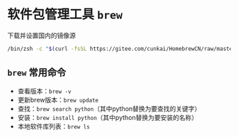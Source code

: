 # 软件包管理工具 `brew`
下载并设置国内的镜像源
```zsh
/bin/zsh -c "$(curl -fsSL https://gitee.com/cunkai/HomebrewCN/raw/master/Homebrew.sh)"
```

## `brew` 常用命令
- 查看版本：`brew -v`  
- 更新brew版本：`brew update`
- 查找：`brew search python`（其中python替换为要查找的关键字）
- 安装：`brew install python`（其中python替换为要安装的名称）
- 本地软件库列表：`brew ls`
